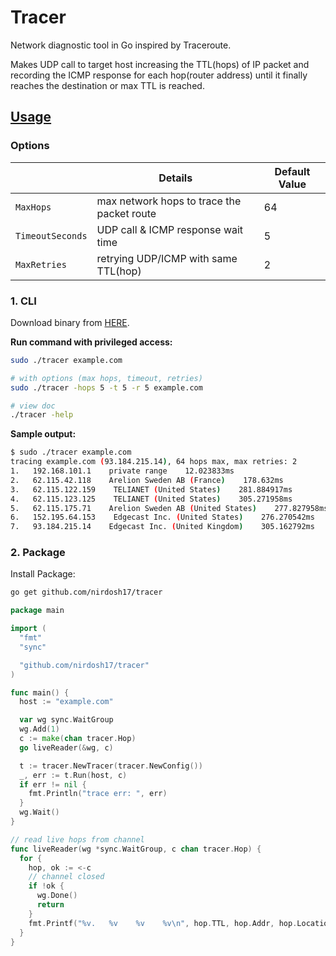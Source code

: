 # Tracer
Network diagnostic tool in Go inspired by Traceroute.

Makes UDP call to target host increasing the TTL(hops) of IP packet and recording the ICMP response for each hop(router address) until it finally reaches the destination or max TTL is reached.

## [Usage](https://pkg.go.dev/github.com/nirdosh17/tracer)

### Options
|                     |                 Details                    |  Default Value   |
|---------------------|--------------------------------------------|------------------|
|   `MaxHops`         | max network hops to trace the packet route |        64        |
|   `TimeoutSeconds`  | UDP call & ICMP response wait time         |        5         |
|   `MaxRetries`      | retrying UDP/ICMP with same TTL(hop)       |        2         |


### 1. CLI
  Download binary from [HERE](https://github.com/nirdosh17/tracer/releases).

  **Run command with privileged access:**
  ```bash
  sudo ./tracer example.com

  # with options (max hops, timeout, retries)
  sudo ./tracer -hops 5 -t 5 -r 5 example.com

  # view doc
  ./tracer -help
  ```

  **Sample output:**
  ```bash
  $ sudo ./tracer example.com
  tracing example.com (93.184.215.14), 64 hops max, max retries: 2
  1.   192.168.101.1    private range    12.023833ms
  2.   62.115.42.118    Arelion Sweden AB (France)    178.632ms
  3.   62.115.122.159    TELIANET (United States)    281.884917ms
  4.   62.115.123.125    TELIANET (United States)    305.271958ms
  5.   62.115.175.71    Arelion Sweden AB (United States)    277.827958ms
  6.   152.195.64.153    Edgecast Inc. (United States)    276.270542ms
  7.   93.184.215.14    Edgecast Inc. (United Kingdom)    305.162792ms
  ```


### 2. Package
  Install Package:
  ```bash
  go get github.com/nirdosh17/tracer
  ```

  ```go
  package main

  import (
    "fmt"
    "sync"

    "github.com/nirdosh17/tracer"
  )

  func main() {
    host := "example.com"

    var wg sync.WaitGroup
    wg.Add(1)
    c := make(chan tracer.Hop)
    go liveReader(&wg, c)

    t := tracer.NewTracer(tracer.NewConfig())
    _, err := t.Run(host, c)
    if err != nil {
      fmt.Println("trace err: ", err)
    }
    wg.Wait()
  }

  // read live hops from channel
  func liveReader(wg *sync.WaitGroup, c chan tracer.Hop) {
    for {
      hop, ok := <-c
      // channel closed
      if !ok {
        wg.Done()
        return
      }
      fmt.Printf("%v.   %v    %v    %v\n", hop.TTL, hop.Addr, hop.Location, hop.ElapsedTime)
    }
  }

  ```
